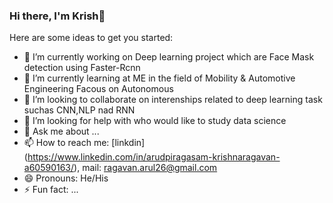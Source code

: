 ### Hi there, I'm Krish👋


Here are some ideas to get you started:

- 🔭 I’m currently working on Deep learning project which are Face Mask detection using Faster-Rcnn
- 🌱 I’m currently learning at ME in the field of Mobility & Automotive Engineering Facous on Autonomous
- 👯 I’m looking to collaborate on interenships related to deep learning task suchas CNN,NLP nad RNN
- 🤔 I’m looking for help with who would like to study data science
- 💬 Ask me about ...
- 📫 How to reach me: [linkdin] (https://www.linkedin.com/in/arudpiragasam-krishnaragavan-a60590163/), mail:  [ragavan.arul26@gmail.com](ragavan.arul26@gmail.com)
- 😄 Pronouns: He/His
- ⚡ Fun fact: ...

